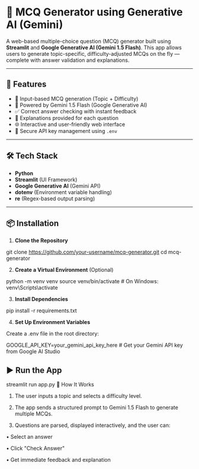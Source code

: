 # 📝 MCQ Generator using Generative AI (Gemini)

A web-based multiple-choice question (MCQ) generator built using **Streamlit** and **Google Generative AI (Gemini 1.5 Flash)**. This app allows users to generate topic-specific, difficulty-adjusted MCQs on the fly — complete with answer validation and explanations.

---

## 🚀 Features

- 🎯 Input-based MCQ generation (Topic + Difficulty)
- 🤖 Powered by Gemini 1.5 Flash (Google Generative AI)
- ✅ Correct answer checking with instant feedback
- 💬 Explanations provided for each question
- 🌐 Interactive and user-friendly web interface
- 🔐 Secure API key management using `.env`

---

## 🛠️ Tech Stack

- **Python**  
- **Streamlit** (UI Framework)  
- **Google Generative AI** (Gemini API)  
- **dotenv** (Environment variable handling)  
- **re** (Regex-based output parsing)  

---

## 📦 Installation

1. **Clone the Repository**

git clone https://github.com/your-username/mcq-generator.git
cd mcq-generator

2. **Create a Virtual Environment** (Optional)

python -m venv venv
source venv/bin/activate  # On Windows: venv\Scripts\activate

3. **Install Dependencies**

pip install -r requirements.txt

4. **Set Up Environment Variables**

Create a .env file in the root directory:

GOOGLE_API_KEY=your_gemini_api_key_here  # Get your Gemini API key from Google AI Studio

## ▶️ Run the App

streamlit run app.py
🧠 How It Works

1. The user inputs a topic and selects a difficulty level.

2. The app sends a structured prompt to Gemini 1.5 Flash to generate multiple MCQs.
 
3. Questions are parsed, displayed interactively, and the user can:

• Select an answer

• Click "Check Answer"

• Get immediate feedback and explanation
